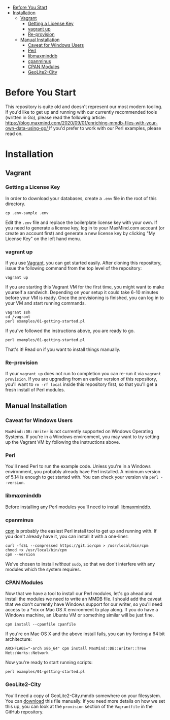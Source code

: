 <!-- vim-markdown-toc GFM -->

* [Before You Start](#before-you-start)
* [Installation](#installation)
  * [Vagrant](#vagrant)
    * [Getting a License Key](#getting-a-license-key)
    * [vagrant up](#vagrant-up)
    * [Re-provision](#re-provision)
  * [Manual Installation](#manual-installation)
    * [Caveat for Windows Users](#caveat-for-windows-users)
    * [Perl](#perl)
    * [libmaxminddb](#libmaxminddb)
    * [cpanminus](#cpanminus)
    * [CPAN Modules](#cpan-modules)
    * [GeoLite2-City](#geolite2-city)

<!-- vim-markdown-toc -->

# Before You Start

This repository is quite old and doesn't represent our most modern tooling. If you'd like to get up and running with our currently recommended tools (written in Go), please read the following article: [https://blog.maxmind.com/2020/09/01/enriching-mmdb-files-with-your-own-data-using-go/
](https://blog.maxmind.com/2020/09/01/enriching-mmdb-files-with-your-own-data-using-go/) If you'd prefer to work with our Perl examples, please read on.

# Installation

## Vagrant

### Getting a License Key

In order to download your databases, create a `.env` file in the root of this directory.

`cp .env-sample .env`

Edit the `.env` file and replace the boilerplate license key with your own. If you need to generate a license key, log in to your MaxMind.com account (or create an account first) and generate a new license key by clicking "My License Key" on the left hand menu.

### vagrant up

If you use [Vagrant](https://www.vagrantup.com/), you can get started easily. After cloning this repository, issue the following command from the top level of the repository:

    vagrant up

If you are starting this Vagrant VM for the first time, you might want to make yourself a sandwich.  Depending on your setup it could take 6-10 minutes before your VM is ready.  Once the provisioning is finished, you can log in to your VM and start running commands.

    vagrant ssh
    cd /vagrant
    perl examples/01-getting-started.pl

If you've followed the instructions above, you are ready to go.

    perl examples/01-getting-started.pl

That's it!  Read on if you want to install things manually.

### Re-provision

If your `vagrant up` does not run to completion you can re-run it via `vagrant provision`. If you are upgrading from an earlier version of this repository, you'll want to `rm -rf local` inside this repository first, so that you'll get a fresh install of Perl modules.

## Manual Installation

### Caveat for Windows Users

`MaxMind::DB::Writer` is not currently supported on Windows Operating Systems.  If you're in a Windows environment, you may want to try setting up the Vagrant VM by following the instructions above.

### Perl

You'll need Perl to run the example code.  Unless you're in a Windows environment, you probably already have Perl installed.  A minimum version of 5.14 is enough to get started with.  You can check your version via `perl --version`.


### libmaxminddb

Before installing any Perl modules you'll need to install [libmaxminddb](https://github.com/maxmind/libmaxminddb).

### cpanminus

[cpm](https://metacpan.org/pod/App::cpm) is probably the easiest Perl install tool to get up and running with.  If you don't already have it, you can install it with a one-liner:

```
curl -fsSL --compressed https://git.io/cpm > /usr/local/bin/cpm
chmod +x /usr/local/bin/cpm
cpm --version
```

We've chosen to install _without_ `sudo`, so that we don't interfere with any modules which the system requires.

### CPAN Modules

Now that we have a tool to install our Perl modules, let's go ahead and install the modules we need to write an MMDB file.  I should add the caveat that we don't currently have Windows support for our writer, so you'll need access to a *nix or Mac OS X environment to play along.  If you do have a Windows machine, an Ubuntu VM or something similar will be just fine.

    cpm install --cpanfile cpanfile

If you're on Mac OS X and the above install fails, you can try forcing a 64 bit architecture:

    ARCHFLAGS="-arch x86_64" cpm install MaxMind::DB::Writer::Tree Net::Works::Network

Now you're ready to start running scripts:

    perl examples/01-getting-started.pl

### GeoLite2-City

You'll need a copy of GeoLite2-City.mmdb somewhere on your filesystem. You can [download](https://dev.maxmind.com/geoip/geoip2/geolite2/) this file manually.  If you need more details on how we set this up, you can look at the `provision` section of the `Vagrantfile` in the GitHub repository.
